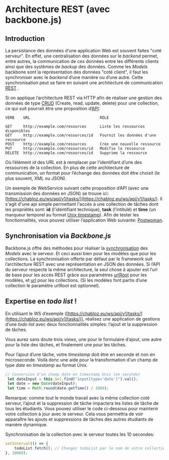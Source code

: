 # Architecture REST  (avec backbone.js)

## Introduction 

La persistance des données d’une application Web est souvent faites "coté serveur". En effet, une centralisation des données sur le  *backend* permet, entre autres, la communication de ces données entre les différents clients ainsi que des systèmes de  *backup*  des données. Comme les *Models*  backbone sont la représentation des données "coté client", il faut les synchroniser avec le  *backend*  d’une manière ou d’une autre. Cette synchronisation peut se faire en suivant une architecture de communication [REST](http://en.wikipedia.org/wiki/Representational_state_transfer#Applied_to_web_services) . 

Si on applique l’architecture REST via HTTP afin de réaliser une gestion des données de type  [CRUD](http://en.wikipedia.org/wiki/CRUD)  (Create, read, update, delete) pour une collection, ce qui suit pourrait être une proposition d’[API](http://en.wikipedia.org/wiki/API):

```
VERB    URL                               RÔLE

GET     http://example.com/resources      Liste les ressources disponibles 
GET     http://example.com/resources/id   Fournit les données d'une ressource 
POST    http://example.com/resources      Crée une nouvelle ressource
PUT     http://example.com/resources/id   Modifie la ressource
DELETE  http://example.com/resources/id   Supprime la ressource

```

Où l’élément  _id_  des URL est à remplacer par l’identifiant d’une des ressources de la collection. En plus de cette architecture de communication, un format pour l’échange des données doit être choisit (le plus souvent, XML ou JSON).

Un exemple de WebService suivant cette proposition d’API (avec une transmission des données en JSON) se trouve ici:  [https://chabloz.eu/ws/api/v1/tasks/](https://chabloz.eu/ws/api/v1/tasks/). Il s'agit d'une api simple permettant l'accès à une collection de tâches dont les propriétés sont: **id** (l'identifiant technique), **task** (l’intitulé)  et **time** (un marqueur temporel au format [Unix timestamp](https://fr.wikipedia.org/wiki/Heure_Unix)). Afin de tester les fonctionnalités, vous pouvez utiliser l’application Web suivante: [Postwoman](https://postwoman.io/).

## Synchronisation via  _Backbone.js_

Backbone.js offre des méthodes pour réaliser la  [synchronisation](http://backbonejs.org/#Sync)  des  _Models_  avec le serveur. Et ceci aussi bien pour les modèles que pour les collections. La synchronisation offerte par défaut par le framework suit l’architecture REST avec une représentation en JSON des données. Si l’API du serveur respecte la même architecture, la seul chose à ajouter est l’url de base pour les accès REST grâce aux paramètres  [urlRoot](http://backbonejs.org/#Model-urlRoot)  pour les modèles, et  [url](http://backbonejs.org/#Collection-url)  pour les collections. (Si les modèles font partis d’une collection le paramètre urlRoot est optionnel).

## Expertise en *todo list* !

En utilisant le WS d’exemple ([https://chabloz.eu/ws/api/v1/tasks/](https://chabloz.eu/ws/api/v1/tasks/)), réalisez une application de gestions d’une  _todo list_  avec deux fonctionnalités simples: l’ajout et la suppression de tâches.

Vous aurez sans doute trois _views_,  une pour le formulaire d’ajout, une autre pour la liste des tâches, et finalement une pour les tâches.

Pour l’ajout d’une tâche, votre *timestamp* doit être en seconde et non en microseconde. Voilà donc une aide pour la transformation d'un champ de type  *date*  en *timestamp* au format *Unix*.

```js
// Conversion d'un champ date en timestamp Unix (en seconde)
 let dateInput = this.$el.find("input[type='date']").val();
 let date = new Date(dateInput);
 let time = Math.round(date.getTime() / 1000);
```
Remarque: comme tout le monde travail avec la même collection coté serveur, l’ajout et la suppression de tâche impactera les listes de tâche de tous les étudiants. Vous pouvez utiliser le code ci-dessous pour maintenir votre collection à jour avec le serveur. Cela vous permettra de voir apparaître les ajouts et suppressions de tâches des autres étudiants de manière dynamique.

Synchronisation de la collection avec le serveur toutes les 10 secondes:

```js
setInterval(() => {    
    todoList.fetch(); // Changez todoList par le nom de votre collection
}, 10000);
```
<!--stackedit_data:
eyJoaXN0b3J5IjpbMTI0OTY5MjYxNywtNzEzMTkyODcwXX0=
-->